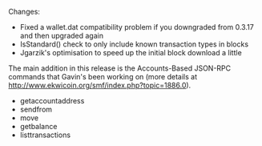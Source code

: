 Changes:
* Fixed a wallet.dat compatibility problem if you downgraded from 0.3.17 and then upgraded again
* IsStandard() check to only include known transaction types in blocks
* Jgarzik's optimisation to speed up the initial block download a little

The main addition in this release is the Accounts-Based JSON-RPC commands that Gavin's been working on (more details at http://www.ekwicoin.org/smf/index.php?topic=1886.0).  
* getaccountaddress
* sendfrom
* move
* getbalance
* listtransactions
